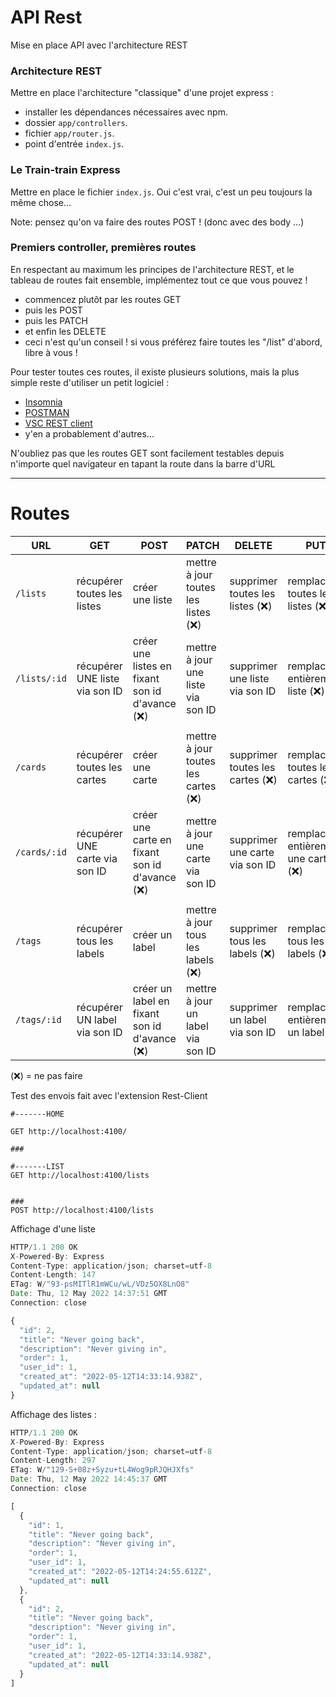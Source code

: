 # API Rest

Mise en place API avec l'architecture REST

### Architecture REST

Mettre en place l'architecture "classique" d'une projet express :

- installer les dépendances nécessaires avec npm.
- dossier `app/controllers`.
- fichier `app/router.js`.
- point d'entrée `index.js`.

### Le Train-train Express

Mettre en place le fichier `index.js`. Oui c'est vrai, c'est un peu toujours la même chose...

Note: pensez qu'on va faire des routes POST ! (donc avec des body ...)

### Premiers controller, premières routes

En respectant au maximum les principes de l'architecture REST, et le tableau de routes fait ensemble, implémentez tout ce que vous pouvez !

- commencez plutôt par les routes GET
- puis les POST
- puis les PATCH
- et enfin les DELETE
- ceci n'est qu'un conseil ! si vous préférez faire toutes les "/list" d'abord, libre à vous !

Pour tester toutes ces routes, il existe plusieurs solutions, mais la plus simple reste d'utiliser un petit logiciel :

- [Insomnia](https://support.insomnia.rest/article/23-installation#ubuntu)
- [POSTMAN](https://www.getpostman.com/)
- [VSC REST client](https://marketplace.visualstudio.com/items?itemName=humao.rest-client)
- y'en a probablement d'autres...

N'oubliez pas que les routes GET sont facilement testables depuis n'importe quel navigateur en tapant la route dans la barre d'URL

---

# Routes

| URL | GET | POST | PATCH | DELETE | PUT |
|---|---|---|---|---|---|
| `/lists` | récupérer toutes les listes | créer une liste | mettre à jour toutes les listes (❌) | supprimer toutes les listes (❌) | remplacer toutes les listes (❌) |
| `/lists/:id` | récupérer UNE liste via son ID | créer une listes en fixant son id d'avance (❌) | mettre à jour une liste via son ID | supprimer une liste via son ID | remplacer entièrement liste (❌) |
| |
| `/cards` | récupérer toutes les cartes | créer une carte | mettre à jour toutes les cartes (❌) | supprimer toutes les cartes (❌) | remplacer toutes les cartes (❌)
| `/cards/:id` | récupérer UNE carte via son ID | créer une carte en fixant son id d'avance (❌) | mettre à jour une carte via son ID | supprimer une carte via son ID | remplacer entièrement une carte (❌) |
| |
| `/tags`| récupérer tous les labels | créer un label | mettre à jour tous les labels (❌) | supprimer tous les labels (❌) | remplacer tous les labels (❌)
| `/tags/:id` | récupérer UN label via son ID | créer un label en fixant son id d'avance (❌) | mettre à jour un label via son ID | supprimer un label via son ID | remplacer entièrement un label

(❌) = ne pas faire


Test des envois fait avec l'extension Rest-Client

```shell
#-------HOME

GET http://localhost:4100/

###

#-------LIST
GET http://localhost:4100/lists


###
POST http://localhost:4100/lists

```

Affichage d'une liste

```js
HTTP/1.1 200 OK
X-Powered-By: Express
Content-Type: application/json; charset=utf-8
Content-Length: 147
ETag: W/"93-psMITlR1mWCu/wL/VDz5OX8LnO8"
Date: Thu, 12 May 2022 14:37:51 GMT
Connection: close

{
  "id": 2,
  "title": "Never going back",
  "description": "Never giving in",
  "order": 1,
  "user_id": 1,
  "created_at": "2022-05-12T14:33:14.938Z",
  "updated_at": null
}
```

Affichage des listes : 

```js
HTTP/1.1 200 OK
X-Powered-By: Express
Content-Type: application/json; charset=utf-8
Content-Length: 297
ETag: W/"129-S+08z+Syzu+tL4Wog9pRJQHJXfs"
Date: Thu, 12 May 2022 14:45:37 GMT
Connection: close

[
  {
    "id": 1,
    "title": "Never going back",
    "description": "Never giving in",
    "order": 1,
    "user_id": 1,
    "created_at": "2022-05-12T14:24:55.612Z",
    "updated_at": null
  },
  {
    "id": 2,
    "title": "Never going back",
    "description": "Never giving in",
    "order": 1,
    "user_id": 1,
    "created_at": "2022-05-12T14:33:14.938Z",
    "updated_at": null
  }
]
```
